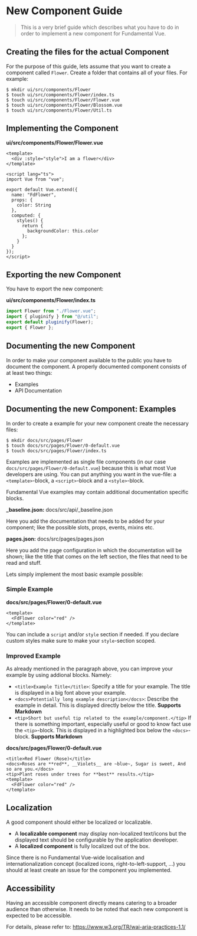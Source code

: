 # New Component Guide

> This is a very brief guide which describes what you have to do in order to implement a new component for Fundamental Vue.

## Creating the files for the actual Component

For the purpose of this guide, lets assume that you want to create a component called `Flower`. Create a folder that contains all of your files. For example:

```
$ mkdir ui/src/components/Flower
$ touch ui/src/components/Flower/index.ts
$ touch ui/src/components/Flower/Flower.vue
$ touch ui/src/components/Flower/Blossom.vue
$ touch ui/src/components/Flower/Util.ts
```

## Implementing the Component

**ui/src/components/Flower/Flower.vue**

```
<template>
  <div :style="style">I am a flower</div>
</template>

<script lang="ts">
import Vue from "vue";

export default Vue.extend({
  name: "FdFlower",
  props: {
    color: String
  },
  computed: {
    styles() {
      return {
        backgroundColor: this.color
      };
    }
  }
});
</script>
```

## Exporting the new Component

You have to export the new component:

**ui/src/components/Flower/index.ts**

```typescript
import Flower from "./Flower.vue";
import { pluginify } from "@/util";
export default pluginify(Flower);
export { Flower };
```

## Documenting the new Component

In order to make your component available to the public you have to document the component. A properly documented component consists of at least two things:

- Examples
- API Documentation

## Documenting the new Component: Examples

In order to create a example for your new component create the necessary files:

```shell
$ mkdir docs/src/pages/Flower
$ touch docs/src/pages/Flower/0-default.vue
$ touch docs/src/pages/Flower/index.ts
```

Examples are implemented as single file components (in our case `docs/src/pages/Flower/0-default.vue`) because this is what most Vue developers are using. You can put anything you want in the vue-file: a `<template>`-block, a `<script>`-block and a `<style>`-block. 

Fundamental Vue examples may contain additional documentation specific blocks. 

**_baseline.json:**
 docs/src/api/_baseline.json

Here you add the documentation that needs to be added for your component; like the possible slots, props, events, mixins etc. 
  
**pages.json:**
 docs/src/pages/pages.json

Here you add the page configuration in which the documentation will be shown; like the title that comes on the left section, the files that need to be read and stuff. 

Lets simply implement the most basic example possible:
### Simple Example

**docs/src/pages/Flower/0-default.vue**

```xhtml
<template>
  <FdFlower color="red" />
</template>
```

You can include a `script` and/or `style` section if needed. If you declare custom styles make sure to make your `style`-section scoped.

### Improved Example

As already mentioned in the paragraph above, you can improve your example by using addional blocks. Namely:

- `<title>Example Title</title>`: Specify a title for your example. The title is displayed in a big font above your example.
- `<docs>Potentially long example description</docs>`: Describe the example in detail. This is displayed directly below the title. **Supports Markdown**
- `<tip>Short but useful tip related to the example/component.</tip>` If there is something important, especially useful or good to know fact use the `<tip>`-block. This is displayed in a highlighted box below the `<docs>`-block. **Supports Markdown**

**docs/src/pages/Flower/0-default.vue**

```xhtml
<title>Red Flower (Rose)</title>
<docs>Roses are **red**, __Violets__ are ~blue~, Sugar is sweet, And so are you.</docs>
<tip>Plant roses under trees for **best** results.</tip>
<template>
  <FdFlower color="red" />
</template>
```

## Localization

A good component should either be localized or localizable.

- A **localizable component** may display non-localized text/icons but the displayed text should be configurable by the application developer.
- A **localized component** is fully localized out of the box.

Since there is no Fundamental Vue-wide localisation and internationalization concept (localized icons, right-to-left-support, …) you should at least create an issue for the component you implemented.

## Accessibility
Having an accessible component directly means catering to a broader audience than otherwise. 
It needs to be noted that each new component is expected to be accessible. 

For details, please refer to: https://www.w3.org/TR/wai-aria-practices-1.1/

